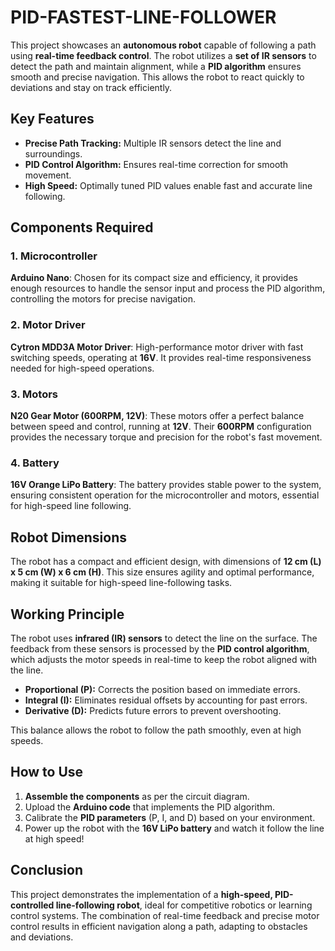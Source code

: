 <h1>PID-FASTEST-LINE-FOLLOWER</h1>

<p>
This project showcases an <strong>autonomous robot</strong> capable of following a path using <strong>real-time feedback control</strong>. The robot utilizes a <strong>set of IR sensors</strong> to detect the path and maintain alignment, while a <strong>PID algorithm</strong> ensures smooth and precise navigation. This allows the robot to react quickly to deviations and stay on track efficiently.
</p>

<h2>Key Features</h2>
<ul>
  <li><strong>Precise Path Tracking:</strong> Multiple IR sensors detect the line and surroundings.</li>
  <li><strong>PID Control Algorithm:</strong> Ensures real-time correction for smooth movement.</li>
  <li><strong>High Speed:</strong> Optimally tuned PID values enable fast and accurate line following.</li>
</ul>

<h2>Components Required</h2>

<h3>1. Microcontroller</h3>
<p><strong>Arduino Nano</strong>: Chosen for its compact size and efficiency, it provides enough resources to handle the sensor input and process the PID algorithm, controlling the motors for precise navigation.</p>

<h3>2. Motor Driver</h3>
<p><strong>Cytron MDD3A Motor Driver</strong>: High-performance motor driver with fast switching speeds, operating at <strong>16V</strong>. It provides real-time responsiveness needed for high-speed operations.</p>

<h3>3. Motors</h3>
<p><strong>N20 Gear Motor (600RPM, 12V)</strong>: These motors offer a perfect balance between speed and control, running at <strong>12V</strong>. Their <strong>600RPM</strong> configuration provides the necessary torque and precision for the robot's fast movement.</p>

<h3>4. Battery</h3>
<p><strong>16V Orange LiPo Battery</strong>: The battery provides stable power to the system, ensuring consistent operation for the microcontroller and motors, essential for high-speed line following.</p>

<h2>Robot Dimensions</h2>
<p>
The robot has a compact and efficient design, with dimensions of <strong>12 cm (L) x 5 cm (W) x 6 cm (H)</strong>. This size ensures agility and optimal performance, making it suitable for high-speed line-following tasks.
</p>


<h2>Working Principle</h2>
<p>
The robot uses <strong>infrared (IR) sensors</strong> to detect the line on the surface. The feedback from these sensors is processed by the <strong>PID control algorithm</strong>, which adjusts the motor speeds in real-time to keep the robot aligned with the line.
</p>
<ul>
  <li><strong>Proportional (P):</strong> Corrects the position based on immediate errors.</li>
  <li><strong>Integral (I):</strong> Eliminates residual offsets by accounting for past errors.</li>
  <li><strong>Derivative (D):</strong> Predicts future errors to prevent overshooting.</li>
</ul>

<p>This balance allows the robot to follow the path smoothly, even at high speeds.</p>

<h2>How to Use</h2>
<ol>
  <li><strong>Assemble the components</strong> as per the circuit diagram.</li>
  <li>Upload the <strong>Arduino code</strong> that implements the PID algorithm.</li>
  <li>Calibrate the <strong>PID parameters</strong> (P, I, and D) based on your environment.</li>
  <li>Power up the robot with the <strong>16V LiPo battery</strong> and watch it follow the line at high speed!</li>
</ol>

<h2>Conclusion</h2>
<p>
This project demonstrates the implementation of a <strong>high-speed, PID-controlled line-following robot</strong>, ideal for competitive robotics or learning control systems. The combination of real-time feedback and precise motor control results in efficient navigation along a path, adapting to obstacles and deviations.
</p>
